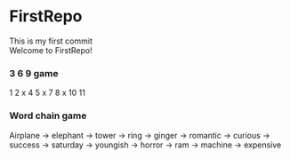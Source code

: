 # FirstRepo


This is my first commit<br>
Welcome to FirstRepo!


### 3 6 9 game

1
2
x
4
5
x
7
8
x
10
11


### Word chain game

Airplane -> elephant -> tower -> ring -> ginger -> romantic -> curious -> success -> saturday -> youngish -> horror -> ram -> machine -> expensive
